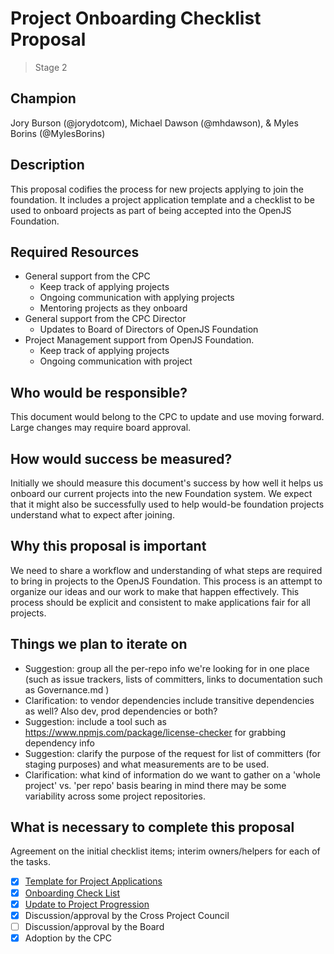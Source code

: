 # Project Onboarding Checklist Proposal
> Stage 2

## Champion

Jory Burson (@jorydotcom), Michael Dawson (@mhdawson), & Myles Borins (@MylesBorins)

## Description

This proposal codifies the process for new projects applying to join the foundation. It includes a project application template and a checklist to be used to onboard projects as part of being accepted into the OpenJS Foundation.

## Required Resources

* General support from the CPC
  - Keep track of applying projects
  - Ongoing communication with applying projects
  - Mentoring projects as they onboard
* General support from the CPC Director
  - Updates to Board of Directors of OpenJS Foundation
* Project Management support from OpenJS Foundation.
  - Keep track of applying projects
  - Ongoing communication with project

## Who would be responsible?

This document would belong to the CPC to update and use moving forward. Large changes may require board approval.

## How would success be measured?

Initially we should measure this document's success by how well it helps us onboard our current projects into the new Foundation system. We expect that it might also be successfully used to help would-be foundation projects understand what to expect after joining.

## Why this proposal is important

We need to share a workflow and understanding of what steps are required to bring in projects to the OpenJS Foundation. This process is an attempt to organize our ideas and our work to make that happen effectively. This process should be explicit and consistent to make applications fair for all projects.

## Things we plan to iterate on

* Suggestion: group all the per-repo info we're looking for in one place (such as issue trackers, lists of committers, links to documentation such as Governance.md ) 
* Clarification: to vendor dependencies include transitive dependencies as well? Also dev, prod dependencies or both?
* Suggestion: include a tool such as https://www.npmjs.com/package/license-checker for grabbing dependency info
* Suggestion: clarify the purpose of the request for list of committers (for staging purposes) and what measurements are to be used.
* Clarification: what kind of information do we want to gather on a 'whole project' vs. 'per repo' basis bearing in mind there may be some variability across some project repositories.


## What is necessary to complete this proposal

Agreement on the initial checklist items; interim owners/helpers for each of the tasks.

- [x] [Template for Project Applications](./NEW_PROJECT_APPLICATION.md)
- [x] [Onboarding Check List](./NEW_PROJECT_APPLICATION.md#onboarding-checklist)
- [x] [Update to Project Progression](https://github.com/openjs-foundation/cross-project-council/pull/165)
- [x] Discussion/approval by the Cross Project Council
- [ ] Discussion/approval by the Board
- [x] Adoption by the CPC
